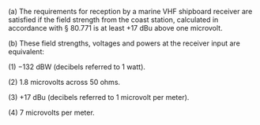 (a) The requirements for reception by a marine VHF shipboard receiver are satisfied if the field strength from the coast station, calculated in accordance with § 80.771 is at least +17 dBu above one microvolt.

(b) These field strengths, voltages and powers at the receiver input are equivalent:

(1) −132 dBW (decibels referred to 1 watt).

(2) 1.8 microvolts across 50 ohms.

(3) +17 dBu (decibels referred to 1 microvolt per meter).

(4) 7 microvolts per meter.

